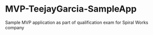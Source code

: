 # MVP-TeejayGarcia-SampleApp
Sample MVP application as part of qualification exam for Spiral Works company
